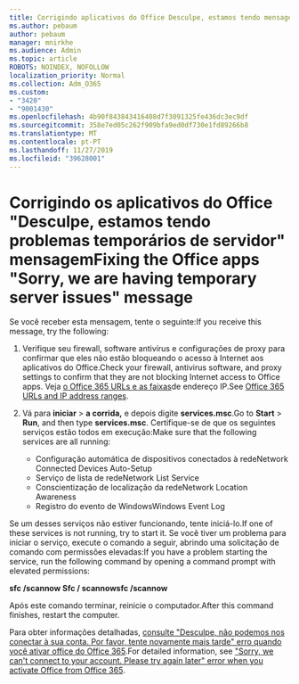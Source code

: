 ```yaml
---
title: Corrigindo aplicativos do Office Desculpe, estamos tendo mensagem temporária de problemas de servidor
ms.author: pebaum
author: pebaum
manager: mnirkhe
ms.audience: Admin
ms.topic: article
ROBOTS: NOINDEX, NOFOLLOW
localization_priority: Normal
ms.collection: Adm_O365
ms.custom:
- "3420"
- "9001430"
ms.openlocfilehash: 4b90f843843416408d7f3091325fe436dc3ec9df
ms.sourcegitcommit: 358e7ed05c262f909bfa9ed0df730e1fd89266b8
ms.translationtype: MT
ms.contentlocale: pt-PT
ms.lasthandoff: 11/27/2019
ms.locfileid: "39628001"
---
```

# <a name="fixing-the-office-apps-sorry-we-are-having-temporary-server-issues-message"></a><span data-ttu-id="4b036-102">Corrigindo os aplicativos do Office "Desculpe, estamos tendo problemas temporários de servidor" mensagem</span><span class="sxs-lookup"><span data-stu-id="4b036-102">Fixing the Office apps "Sorry, we are having temporary server issues" message</span></span>

<span data-ttu-id="4b036-103">Se você receber esta mensagem, tente o seguinte:</span><span class="sxs-lookup"><span data-stu-id="4b036-103">If you receive this message, try the following:</span></span>

1. <span data-ttu-id="4b036-104">Verifique seu firewall, software antivírus e configurações de proxy para confirmar que eles não estão bloqueando o acesso à Internet aos aplicativos do Office.</span><span class="sxs-lookup"><span data-stu-id="4b036-104">Check your firewall, antivirus software, and proxy settings to confirm that they are not blocking Internet access to Office apps.</span></span> <span data-ttu-id="4b036-105">Veja [o Office 365 URLs e as faixas](https://docs.microsoft.com/office365/enterprise/urls-and-ip-address-ranges)de endereço IP.</span><span class="sxs-lookup"><span data-stu-id="4b036-105">See [Office 365 URLs and IP address ranges](https://docs.microsoft.com/office365/enterprise/urls-and-ip-address-ranges).</span></span>

2. <span data-ttu-id="4b036-106">Vá para **iniciar** > **a corrida,** e depois digite **services.msc**.</span><span class="sxs-lookup"><span data-stu-id="4b036-106">Go to **Start** > **Run**, and then type **services.msc**.</span></span> <span data-ttu-id="4b036-107">Certifique-se de que os seguintes serviços estão todos em execução:</span><span class="sxs-lookup"><span data-stu-id="4b036-107">Make sure that the following services are all running:</span></span>
    - <span data-ttu-id="4b036-108">Configuração automática de dispositivos conectados à rede</span><span class="sxs-lookup"><span data-stu-id="4b036-108">Network Connected Devices Auto-Setup</span></span>
    - <span data-ttu-id="4b036-109">Serviço de lista de rede</span><span class="sxs-lookup"><span data-stu-id="4b036-109">Network List Service</span></span>
    - <span data-ttu-id="4b036-110">Conscientização de localização da rede</span><span class="sxs-lookup"><span data-stu-id="4b036-110">Network Location Awareness</span></span>
    - <span data-ttu-id="4b036-111">Registro do evento de Windows</span><span class="sxs-lookup"><span data-stu-id="4b036-111">Windows Event Log</span></span>

<span data-ttu-id="4b036-112">Se um desses serviços não estiver funcionando, tente iniciá-lo.</span><span class="sxs-lookup"><span data-stu-id="4b036-112">If one of these services is not running, try to start it.</span></span> <span data-ttu-id="4b036-113">Se você tiver um problema para iniciar o serviço, execute o comando a seguir, abrindo uma solicitação de comando com permissões elevadas:</span><span class="sxs-lookup"><span data-stu-id="4b036-113">If you have a problem starting the service, run the following command by opening a command prompt with elevated permissions:</span></span>

<span data-ttu-id="4b036-114">**sfc /scannow Sfc / scannow**</span><span class="sxs-lookup"><span data-stu-id="4b036-114">**sfc /scannow**</span></span>

<span data-ttu-id="4b036-115">Após este comando terminar, reinicie o computador.</span><span class="sxs-lookup"><span data-stu-id="4b036-115">After this command finishes, restart the computer.</span></span>

<span data-ttu-id="4b036-116">Para obter informações detalhadas, [consulte "Desculpe, não podemos nos conectar à sua conta. Por favor, tente novamente mais tarde" erro quando você ativar office do Office 365](https://docs.microsoft.com/office/troubleshoot/activation-installation/issue-when-activate-office-from-office-365).</span><span class="sxs-lookup"><span data-stu-id="4b036-116">For detailed information, see ["Sorry, we can't connect to your account. Please try again later" error when you activate Office from Office 365](https://docs.microsoft.com/office/troubleshoot/activation-installation/issue-when-activate-office-from-office-365).</span></span>